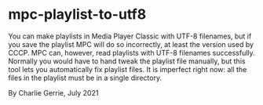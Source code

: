 # mpc-playlist-to-utf8

You can make playlists in Media Player Classic with UTF-8 filenames, but if you save the playlist MPC will do so incorrectly, at least the version used by CCCP. MPC can, however, read playlists with UTF-8 filenames successfully. Normally you would have to hand tweak the playlist file manually, but this tool lets you automatically fix playlist files. It is imperfect right now: all the files in the playlist must be in a single directory.

By Charlie Gerrie, July 2021
